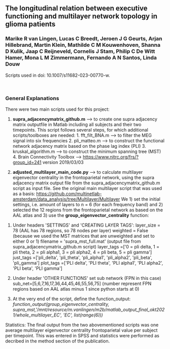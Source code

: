 ## The longitudinal relation between executive functioning and multilayer network topology in glioma patients
### Marike R van Lingen, Lucas C Breedt, Jeroen J G Geurts, Arjan Hillebrand, Martin Klein, Mathilde C M Kouwenhoven, Shanna D Kulik, Jaap C Reijneveld, Cornelis J Stam, Philip C De Witt Hamer, Mona L M Zimmermann, Fernando A N Santos, Linda Douw

Scripts used in doi: 10.1007/s11682-023-00770-w.

<br>

### General Explanations


There were two main scripts used for this project:
  
  1. **supra_adjacencymatrix_github.m** --> to create one supra adjacency matrix outputfile in Matlab including all subjects and their two timepoints. 
  This script follows several steps, for which additional scripts/toolboxes are needed:
    1. fft_filt_BNA.m      --> to filter the MEG signal into six frequencies 
    2. pli_matteo.m        --> to construct the functional network adjacency matrix based on the phase lag index (PLI)
    3. kruskal_algorithm.m --> to construct the minimum spanning tree (MST)
    4. Brain Connectivity Toolbox --> https://www.nitrc.org/frs/?group_id=241 version 2019/03/03
    
  
  2. **adjusted_multilayer_main_code.py** --> to calculate multilayer eigenvector centrality in the frontoparietal network, using the supra adjacency matrix output file   	from the supra_adjacencymatrix_github.m script as input file. 
  See the original main multilayer script that was used as a basis: https://github.com/multinetlab-amsterdam/data_analysis/tree/Multilayer/Multilayer
  We 1) set the initial settings, i.e. amount of layers to n = 6 (for each frequency band) and 2) selected the 12 regions from the frontoparietal network as based on the AAL atlas and 3) use the **group_eigenvector_centrality** function:
  
  1) Under headers 'SETTINGS' and 'CREATING LAYER TAGS':
  layer_size 	= 78 (AAL has 78 regions, so 78 nodes per layer)
  weighted	= False (because we used the MST matrices that are unweighted and set to either 0 or 1)
  filename	= 'supra_mst_full.mat' (output file from supra_adjacencymatrix_github.m script)
  layer_tags	=['0 = pli delta, 1 = pli theta, 2 = pli alpha1, 3 = pli alpha2, 4 = pli beta, 5 = pli gamma']
  just_tags	=['pli_delta', 'pli_theta', 'pli_alpha1', 'pli_alpha2', 'pli_beta', 'pli_gamma'] 
  plot_tags	=['PLI delta', 'PLI theta', 'PLI alpha1', 'PLI alpha2', 'PLI beta', 'PLI gamma'] 

  2) Under header 'OTHER FUNCTIONS' set sub network (FPN in this case)
  sub_net=[5,6,7,16,17,36,44,45,46,55,56,75]  (number represent FPN regions based on AAL atlas minus 1 since python starts at 0)
  
  3) At the very end of the script, define the function_output:
 _function_output(group_eigenvector_centrality, supra_mst,'/mnt/resource/m.vanlingen/m2b/matlab_output_final_okt2021/whole_multilayer_EC', 'EC', list(range(6)))_
   
Statistics:
  The final output from the two abovementioned scripts was one average multilayer eigenvector centrality frontoparietal value per subject per timepoint.
  This was entered in SPSS and statistics were performed as decribed in the method section of the publication. 


</br>

